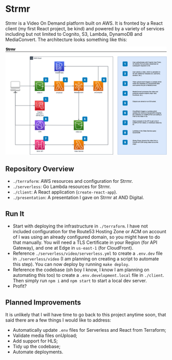 # Strmr

Strmr is a Video On Demand platform built on AWS. It is fronted by a React
client (my first React project, be kind) and powered by a variety of services
including but not limited to Cognito, S3, Lambda, DynamoDB and MediaConvert.
The architecture looks something like this:

![](architecture.png "Architecture diagram")

## Repository Overview

- `./terraform`: AWS resources and configuration for Strmr.
- `./serverless`: Go Lambda resources for Strmr.
- `./client`: A React application (`create-react-app`).
- `./presentation`: A presentation I gave on Strmr at AND Digital.

## Run It

- Start with deploying the infrastructure in `./terraform`. I have not included
    configuration for the Route53 Hosting Zone or ACM on account of I was using
    an already configured domain, so you might have to do that manually. You
    will need a TLS Certificate in your Region (for API Gateway), and one at
    Edge in `us-east-1` (for CloudFront).
- Reference `./serverless/video/serverless.yml` to create a `.env.dev` file in
    `./serverless/video` (I am planning on creating a script to automate this
    step). You can now deploy by running `make deploy`.
- Reference the codebase (oh boy I know, I know I am planning on automating
    this too) to create a `.env.development.local` file in `./client`. Then
    simply run `npm i` and `npm start` to start a local dev server.
- Profit?

## Planned Improvements

It is unlikely that I will have time to go back to this project anytime soon,
that said there are a few things I would like to address:

- Automatically update `.env` files for Serverless and React from Terraform;
- Validate media files onUpload;
- Add support for HLS;
- Tidy up the codebase;
- Automate deployments.
